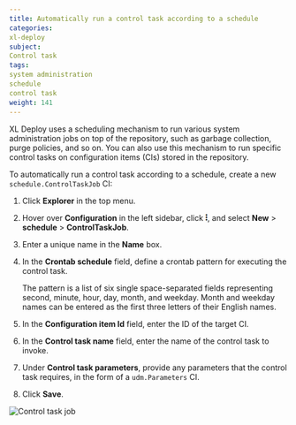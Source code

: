 ```yaml
---
title: Automatically run a control task according to a schedule
categories:
xl-deploy
subject:
Control task
tags:
system administration
schedule
control task
weight: 141
---
```


XL Deploy uses a scheduling mechanism to run various system administration jobs on top of the repository, such as garbage collection, purge policies, and so on. You can also use this mechanism to run specific control tasks on configuration items (CIs) stored in the repository.

To automatically run a control task according to a schedule, create a new `schedule.ControlTaskJob` CI:

1. Click **Explorer** in the top menu.
2. Hover over **Configuration** in the left sidebar, click ![Menu button](/images/menu_three_dots.png), and select **New** > **schedule** > **ControlTaskJob**.
3. Enter a unique name in the **Name** box.
4. In the **Crontab schedule** field, define a crontab pattern for executing the control task.

    The pattern is a list of six single space-separated fields representing second, minute, hour, day, month, and weekday. Month and weekday names can be entered as the first three letters of their English names.

5. In the **Configuration item Id** field, enter the ID of the target CI.
6. In the **Control task name** field, enter the name of the control task to invoke.
7. Under **Control task parameters**, provide any parameters that the control task requires, in the form of a `udm.Parameters` CI.
8. Click **Save**.

![Control task job](images/system-admin-control-task-job-html-ui.png)
